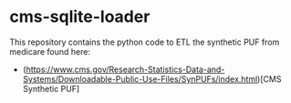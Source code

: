 # cms-sqlite-loader

This repository contains the python code to ETL the synthetic PUF from medicare found here: 
  * (https://www.cms.gov/Research-Statistics-Data-and-Systems/Downloadable-Public-Use-Files/SynPUFs/index.html)[CMS Synthetic PUF]
